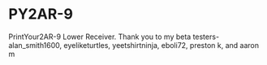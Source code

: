 # PY2AR-9
PrintYour2AR-9 Lower Receiver. 
Thank you to my beta testers- alan_smith1600, eyeliketurtles, yeetshirtninja, eboli72, preston k, and aaron m
